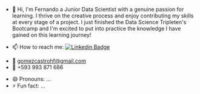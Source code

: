 - 👋 Hi, I'm Fernando a Junior Data Scientist with a genuine passion for learning. I thrive on the creative process and enjoy contributing my skills at every stage of a project.
  I just finished the Data Science Tripleten's Bootcamp and I'm excited to put into practice the knowledge I have gained on this learning journey!
  
- 📫 How to reach me: [![Linkedin Badge](https://img.shields.io/badge/-Fernando'sLinkedin-blue?style=flat&logo=Linkedin&logoColor=white)](https://www.linkedin.com/in/fernando-gomez-castro-443b16277/)
* :e-mail: gomezcastrohf@gmail.com
* :iphone: +593 993 871 686    
- 😄 Pronouns: ...
- ⚡ Fun fact: ...

<!---
Fgc94/Fgc94 is a ✨ special ✨ repository because its `README.md` (this file) appears on your GitHub profile.
You can click the Preview link to take a look at your changes.
--->
